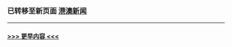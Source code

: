 
### 已转移至新页面 [港澳新闻](E港澳新闻.md?t=04010406) 


----
#### [ >>> 更早内容 <<< ](../indexes/nsc415-earlier.md)
